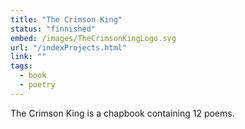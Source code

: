 ```yaml
---
title: "The Crimson King"
status: "finnished"
embed: /images/TheCrimsonKingLogo.svg
url: "/indexProjects.html"
link: ""
tags:
  - book
  - poetry
---
```


The Crimson King is a chapbook containing 12 poems.
<!--more-->
